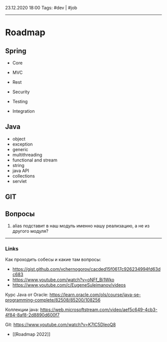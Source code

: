23.12.2020  18:00
Tags: #dev  | #job 
____

# Roadmap

## Spring
- Core
	
- MVC
- Rest
- Security
- Testing
- Integration

## Java
- object 
- exception
- generic 
- multithreading
- functional and stream
- string
- java API
- collections
- servlet

## GIT




## Вопросы
1. alias подставит в наш модуль именно нашу реализацию, а не из другого модуля?


____ 
### Links
Как проходить собесы и какие там вопросы:
- https://gist.github.com/vchernogorov/cacded15f0617c926234994fd63dc683
- https://www.youtube.com/watch?v=oNFf_Bi1Wko
- https://www.youtube.com/c/EugeneSuleimanov/videos

Курс Java от Oracle:
https://learn.oracle.com/ols/course/java-se-programming-complete/82508/85200/108256

Коллекции java:
https://web.microsoftstream.com/video/aef5c649-4cb3-4f84-8af8-2d8890d600f7

Git:
https://www.youtube.com/watch?v=K7lC5DIeoQ8
- [[Roadmap 2022]]